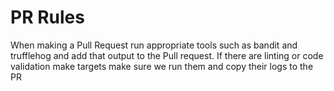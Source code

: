 # PR Rules

When making a Pull Request run appropriate tools such as bandit and trufflehog and add that output to the Pull request.
If there are linting or code validation make targets make sure we run them and copy their logs to the PR